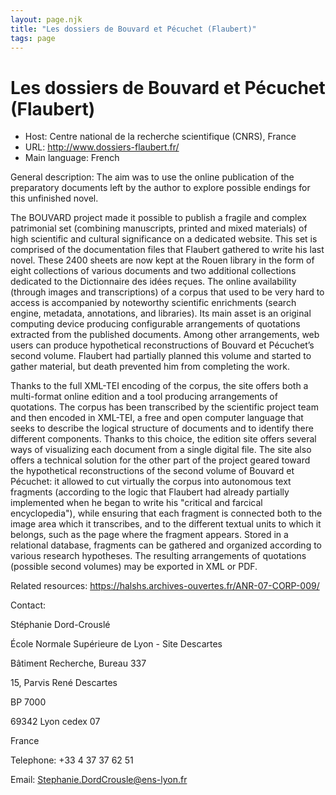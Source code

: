 ```yaml
---
layout: page.njk
title: "Les dossiers de Bouvard et Pécuchet (Flaubert)"
tags: page
---
```

# Les dossiers de Bouvard et Pécuchet (Flaubert)




* Host: Centre national de la recherche scientifique (CNRS), France
* URL: <http://www.dossiers-flaubert.fr/>
* Main language: French



General description: The aim was to use the online publication of the preparatory documents left by the
 author to explore possible endings for this unfinished novel.
 
The BOUVARD project made it possible to publish a fragile and complex patrimonial
 set (combining manuscripts, printed and mixed materials) of high scientific and cultural
 significance on a dedicated website. This set is comprised of the documentation files
 that Flaubert gathered to write his last novel. These 2400 sheets are now kept at
 the Rouen library in the form of eight collections of various documents and two additional
 collections dedicated to the Dictionnaire des idées reçues. The online availability
 (through images and transcriptions) of a corpus that used to be very hard to access
 is accompanied by noteworthy scientific enrichments (search engine, metadata, annotations,
 and libraries). Its main asset is an original computing device producing configurable
 arrangements of quotations extracted from the published documents. Among other arrangements,
 web users can produce hypothetical reconstructions of Bouvard et Pécuchet’s second
 volume. Flaubert had partially planned this volume and started to gather material,
 but death prevented him from completing the work.
 
Thanks to the full XML-TEI encoding of the corpus, the site offers both a multi-format
 online edition and a tool producing arrangements of quotations. The corpus has been
 transcribed by the scientific project team and then encoded in XML-TEI, a free and
 open computer language that seeks to describe the logical structure of documents and
 to identify there different components. Thanks to this choice, the edition site offers
 several ways of visualizing each document from a single digital file. The site also
 offers a technical solution for the other part of the project geared toward the hypothetical
 reconstructions of the second volume of Bouvard et Pécuchet: it allowed to cut virtually
 the corpus into autonomous text fragments (according to the logic that Flaubert had
 already partially implemented when he began to write his "critical and farcical encyclopedia"),
 while ensuring that each fragment is connected both to the image area which it transcribes,
 and to the different textual units to which it belongs, such as the page where the
 fragment appears. Stored in a relational database, fragments can be gathered and organized
 according to various research hypotheses. The resulting arrangements of quotations
 (possible second volumes) may be exported in XML or PDF.
 



Related resources: <https://halshs.archives-ouvertes.fr/ANR-07-CORP-009/>



Contact:
 



Stéphanie Dord-Crouslé


École Normale Supérieure de Lyon - Site Descartes
 
 Bâtiment Recherche, Bureau 337
 
 15, Parvis René Descartes
 
 BP 7000
 
 69342 Lyon cedex 07
 
 France
 



Telephone: +33 4 37 37 62 51



Email: [Stephanie.DordCrousle@ens-lyon.fr](mailto:Stephanie.DordCrousle@ens-lyon.fr)





